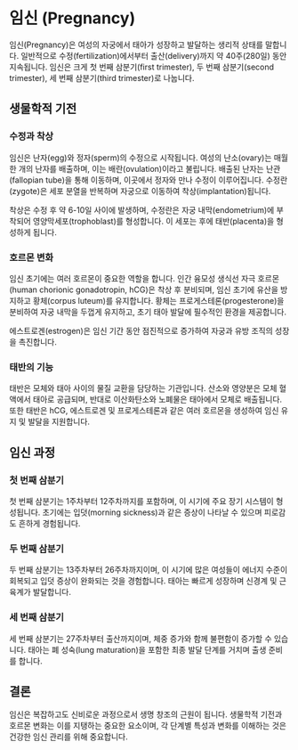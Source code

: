 

# 임신 (Pregnancy)

임신(Pregnancy)은 여성의 자궁에서 태아가 성장하고 발달하는 생리적 상태를 말합니다. 일반적으로 수정(fertilization)에서부터 출산(delivery)까지 약 40주(280일) 동안 지속됩니다. 임신은 크게 첫 번째 삼분기(first trimester), 두 번째 삼분기(second trimester), 세 번째 삼분기(third trimester)로 나눕니다.

## 생물학적 기전

### 수정과 착상

임신은 난자(egg)와 정자(sperm)의 수정으로 시작됩니다. 여성의 난소(ovary)는 매월 한 개의 난자를 배출하며, 이는 배란(ovulation)이라고 불립니다. 배출된 난자는 난관(fallopian tube)을 통해 이동하며, 이곳에서 정자와 만나 수정이 이루어집니다. 수정란(zygote)은 세포 분열을 반복하며 자궁으로 이동하여 착상(implantation)됩니다.

착상은 수정 후 약 6-10일 사이에 발생하며, 수정란은 자궁 내막(endometrium)에 부착되어 영양막세포(trophoblast)를 형성합니다. 이 세포는 후에 태반(placenta)을 형성하게 됩니다.

### 호르몬 변화

임신 초기에는 여러 호르몬이 중요한 역할을 합니다. 인간 융모성 생식선 자극 호르몬(human chorionic gonadotropin, hCG)은 착상 후 분비되며, 임신 초기에 유산을 방지하고 황체(corpus luteum)를 유지합니다. 황체는 프로게스테론(progesterone)을 분비하여 자궁 내막을 두껍게 유지하고, 초기 태아 발달에 필수적인 환경을 제공합니다.

에스트로겐(estrogen)은 임신 기간 동안 점진적으로 증가하여 자궁과 유방 조직의 성장을 촉진합니다.

### 태반의 기능

태반은 모체와 태아 사이의 물질 교환을 담당하는 기관입니다. 산소와 영양분은 모체 혈액에서 태아로 공급되며, 반대로 이산화탄소와 노폐물은 태아에서 모체로 배출됩니다. 또한 태반은 hCG, 에스트로겐 및 프로게스테론과 같은 여러 호르몬을 생성하여 임신 유지 및 발달을 지원합니다.

## 임신 과정

### 첫 번째 삼분기

첫 번째 삼분기는 1주차부터 12주차까지를 포함하며, 이 시기에 주요 장기 시스템이 형성됩니다. 초기에는 입덧(morning sickness)과 같은 증상이 나타날 수 있으며 피로감도 흔하게 경험됩니다.

### 두 번째 삼분기

두 번째 삼분기는 13주차부터 26주차까지이며, 이 시기에 많은 여성들이 에너지 수준이 회복되고 입덧 증상이 완화되는 것을 경험합니다. 태아는 빠르게 성장하며 신경계 및 근육계가 발달합니다.

### 세 번째 삼분기

세 번째 삼분기는 27주차부터 출산까지이며, 체중 증가와 함께 불편함이 증가할 수 있습니다. 태아는 폐 성숙(lung maturation)을 포함한 최종 발달 단계를 거치며 출생 준비를 합니다.

## 결론

임신은 복잡하고도 신비로운 과정으로서 생명 창조의 근원이 됩니다. 생물학적 기전과 호르몬 변화는 이를 지탱하는 중요한 요소이며, 각 단계별 특성과 변화를 이해하는 것은 건강한 임신 관리를 위해 중요합니다.